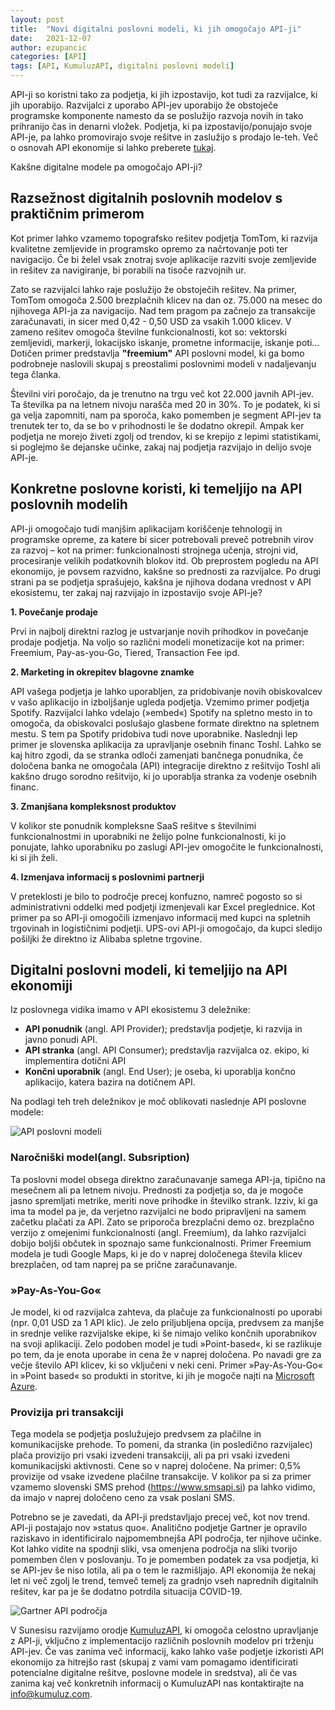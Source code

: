 ```yaml
---
layout: post
title:  "Novi digitalni poslovni modeli, ki jih omogočajo API-ji"
date:   2021-12-07
author: ezupancic
categories: [API]
tags: [API, KumuluzAPI, digitalni poslovni modeli]
---
```



API-ji so koristni tako za podjetja, ki jih izpostavijo, kot tudi za razvijalce, ki jih uporabijo. Razvijalci z uporabo API-jev uporabijo že obstoječe programske komponente namesto da se poslužijo razvoja novih in tako prihranijo čas in denarni vložek. Podjetja, ki pa izpostavijo/ponujajo svoje API-je, pa lahko promovirajo svoje rešitve in zaslužijo s prodajo le-teh. Več o osnovah API ekonomije si lahko preberete [tukaj](https://blog.sunesis.si/api/2021/04/06/kumuluzapi-api-economy).

Kakšne digitalne modele pa omogočajo API-ji?


<!--more-->

## Razsežnost digitalnih poslovnih modelov s praktičnim primerom

Kot primer lahko vzamemo topografsko rešitev podjetja TomTom, ki razvija kvalitetne zemljevide in programsko opremo za načrtovanje poti ter navigacijo. Če bi želel vsak znotraj svoje aplikacije razviti svoje zemljevide in rešitev za navigiranje, bi porabili na tisoče razvojnih ur. 

Zato se razvijalci lahko raje poslužijo že obstoječih rešitev. Na primer, TomTom omogoča 2.500 brezplačnih klicev na dan oz. 75.000 na mesec do njihovega API-ja za navigacijo. Nad tem pragom pa začnejo za transakcije zaračunavati, in sicer med 0,42 - 0,50 USD za vsakih 1.000 klicev. V zameno rešitev omogoča številne funkcionalnosti, kot so: vektorski zemljevidi, markerji, lokacijsko iskanje, prometne informacije, iskanje poti… Dotičen primer predstavlja **"freemium"** API poslovni model, ki ga bomo podrobneje naslovili skupaj s preostalimi poslovnimi modeli v nadaljevanju tega članka.

Številni viri poročajo, da je trenutno na trgu več kot 22.000 javnih API-jev. Ta številka pa na letnem nivoju narašča med 20 in 30%. To je podatek, ki si ga velja zapomniti, nam pa sporoča, kako pomemben je segment API-jev ta trenutek ter to, da se bo v prihodnosti le še dodatno okrepil. Ampak ker podjetja ne morejo živeti zgolj od trendov, ki se krepijo z lepimi statistikami, si poglejmo še dejanske učinke, zakaj naj podjetja razvijajo in delijo svoje API-je. 

## Konkretne poslovne koristi, ki temeljijo na API poslovnih modelih

API-ji omogočajo tudi manjšim aplikacijam koriščenje tehnologij in programske opreme, za katere bi sicer potrebovali preveč potrebnih virov za razvoj – kot na primer: funkcionalnosti strojnega učenja, strojni vid, procesiranje velikih podatkovnih blokov itd.  Ob preprostem pogledu na API ekonomijo, je povsem razvidno, kakšne so prednosti za razvijalce. Po drugi strani pa se podjetja sprašujejo, kakšna je njihova dodana vrednost v API ekosistemu, ter zakaj naj razvijajo in izpostavijo svoje API-je?


**1. Povečanje prodaje**

Prvi in najbolj direktni razlog je ustvarjanje novih prihodkov in povečanje prodaje podjetja. Na voljo so različni modeli monetizacije kot na primer: Freemium, Pay-as-you-Go, Tiered, Transaction Fee ipd.

**2. Marketing in okrepitev blagovne znamke**

API vašega podjetja je lahko uporabljen, za pridobivanje novih obiskovalcev v vašo aplikacijo in izboljšanje ugleda podjetja. Vzemimo primer podjetja Spotify. Razvijalci lahko vdelajo (»embed«) Spotify na spletno mesto in to omogoča, da obiskovalci poslušajo glasbene formate direktno na spletnem mestu. S tem pa Spotify pridobiva tudi nove uporabnike. Naslednji lep primer je slovenska aplikacija za upravljanje osebnih financ Toshl. Lahko se kaj hitro zgodi, da se stranka odloči  zamenjati bančnega ponudnika, če določena banka ne omogočala (API) integracije direktno z rešitvijo Toshl ali kakšno drugo sorodno rešitvijo, ki jo uporablja stranka za vodenje osebnih financ.

**3. Zmanjšana kompleksnost produktov**

V kolikor ste ponudnik kompleksne SaaS rešitve s številnimi funkcionalnostmi in uporabniki ne želijo polne funkcionalnosti, ki jo ponujate, lahko uporabniku po zaslugi API-jev omogočite le funkcionalnosti, ki si jih želi. 

**4. Izmenjava informacij s poslovnimi partnerji**

V preteklosti je bilo to področje precej konfuzno, namreč pogosto so si administrativni oddelki med podjetji izmenjevali kar Excel preglednice. Kot primer pa so API-ji omogočili izmenjavo informacij med kupci na spletnih trgovinah in logističnimi podjetji. UPS-ovi API-ji omogočajo, da kupci sledijo pošiljki že direktno iz Alibaba spletne trgovine.


## Digitalni poslovni modeli, ki temeljijo na API ekonomiji

Iz poslovnega vidika imamo v API ekosistemu 3 deležnike:
- **API ponudnik** (angl. API Provider); predstavlja podjetje, ki razvija in javno ponudi API.
- **API stranka** (angl. API Consumer); predstavlja razvijalca oz. ekipo, ki implementira dotični API
- **Končni uporabnik** (angl. End User); je oseba, ki uporablja končno aplikacijo, katera bazira na dotičnem API. 

Na podlagi teh treh deležnikov je moč oblikovati naslednje API poslovne modele:

![API poslovni modeli]({{site.baseurl}}/assets/images/posts-api-digitalni-poslovni-modeli/api-poslovni-modeli.png)



### Naročniški model(angl. Subsription)
Ta poslovni model obsega direktno zaračunavanje samega API-ja, tipično na mesečnem ali pa letnem nivoju. Prednosti za podjetja so, da je mogoče jasno spremljati metrike, meriti nove prihodke in številko strank. 
Izziv, ki ga ima ta model pa je, da verjetno razvijalci ne bodo pripravljeni na samem začetku plačati za API. Zato se priporoča brezplačni demo oz. brezplačno verzijo z omejenimi funkcionalnosti (angl. Freemium), da lahko razvijalci dobijo boljši občutek in spoznajo same funkcionalnosti. Primer Freemium modela je tudi Google Maps, ki je do v naprej določenega števila klicev brezplačen, od tam naprej pa se prične zaračunavanje. 
 
 ### »Pay-As-You-Go«
Je model, ki od razvijalca zahteva, da plačuje za funkcionalnosti po uporabi (npr. 0,01 USD za 1 API klic). Je zelo priljubljena opcija, predvsem za manjše in srednje velike razvijalske ekipe, ki še nimajo veliko končnih uporabnikov na svoji aplikaciji. Zelo podoben model je tudi »Point-based«, ki se razlikuje po tem, da je enota uporabe in cena že v naprej določena. 
Po navadi gre za večje število API klicev, ki so vključeni v neki ceni. Primer »Pay-As-You-Go« in »Point based« so produkti in storitve, ki jih je mogoče najti na   [Microsoft Azure](https://azure.microsoft.com/en-us/pricing/purchase-options/pay-as-you-go/).
 
### Provizija pri transakciji
Tega modela se podjetja poslužujejo predvsem za plačilne in komunikacijske prehode. To pomeni, da stranka (in posledično razvijalec) plača provizijo pri vsaki izvedeni transakciji, ali pa pri vsaki izvedeni komunikacijski aktivnosti. Cene so v naprej določene. Na primer: 0,5% provizije od vsake izvedene plačilne transakcije. V kolikor pa si za primer vzamemo slovenski SMS prehod (https://www.smsapi.si) pa lahko vidimo, da imajo v naprej določeno ceno za vsak poslani SMS. 

Potrebno se je zavedati, da API-ji predstavljajo precej več, kot nov trend. API-ji postajajo nov »status quo«. Analitično podjetje Gartner je opravilo raziskavo in identificiralo najpomembnejša API področja, ter njihove učinke. Kot lahko vidite na spodnji sliki, vsa omenjena področja na sliki tvorijo pomemben člen v poslovanju. To je pomemben podatek za vsa podjetja, ki se API-jev še niso lotila, ali pa o tem le razmišljajo. API ekonomija že nekaj let ni več zgolj le trend, temveč temelj za gradnjo vseh naprednih digitalnih rešitev, kar pa je še dodatno potrdila situacija COVID-19.

![Gartner API področja]({{site.baseurl}}/assets/images/posts-api-digitalni-poslovni-modeli/gartner-api-podrocja.png)


V Sunesisu razvijamo orodje [KumuluzAPI](https://api.kumuluz.com/), ki omogoča celostno upravljanje z API-ji, vključno z implementacijo različnih poslovnih modelov pri trženju  API-jev. Če vas zanima več informacij, kako lahko vaše podjetje izkoristi API ekonomijo za hitrejšo rast (skupaj z vami vam pomagamo identificirati potencialne digitalne rešitve, poslovne modele in sredstva), ali če vas zanima kaj več konkretnih informacij o KumuluzAPI nas kontaktirajte na <info@kumuluz.com>.






